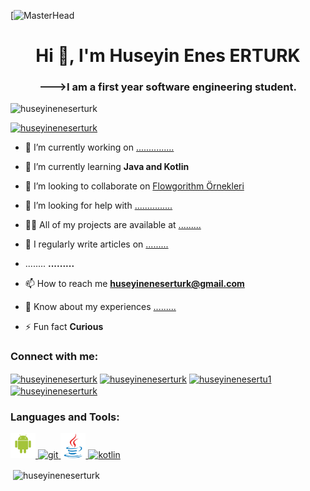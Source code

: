 [![MasterHead](https://www.google.com/url?sa=i&url=https%3A%2F%2Ftenor.com%2Fview%2Fred-and-black-red-background-gif-25702728&psig=AOvVaw2mCSgDB7-Delaxd6j3ZA3h&ust=1697112965712000&source=images&cd=vfe&opi=89978449&ved=0CBEQjRxqFwoTCJitnNT87YEDFQAAAAAdAAAAABAX)

<h1 align="center">Hi 👋, I'm Huseyin Enes ERTURK</h1>
<h3 align="center">--->I am a first year software engineering student.</h3>

<p align="left"> <img src="https://komarev.com/ghpvc/?username=huseyineneserturk&label=Profile%20views&color=0e75b6&style=flat" alt="huseyineneserturk" /> </p>

<p align="left"> <a href="https://github.com/ryo-ma/github-profile-trophy"><img src="https://github-profile-trophy.vercel.app/?username=huseyineneserturk" alt="huseyineneserturk" /></a> </p>

- 🔭 I’m currently working on [...............](............)

- 🌱 I’m currently learning **Java and Kotlin**

- 👯 I’m looking to collaborate on [Flowgorithm Örnekleri](............)

- 🤝 I’m looking for help with [...............](............)

- 👨‍💻 All of my projects are available at [.........](.........)

- 📝 I regularly write articles on [.........](.........)

- ........ **.........**

- 📫 How to reach me **huseyineneserturk@gmail.com**

- 📄 Know about my experiences [.........](.........)

- ⚡ Fun fact **Curious**

<h3 align="left">Connect with me:</h3>
<p align="left">
<a href="https://dev.to/huseyineneserturk" target="blank"><img align="center" src="https://raw.githubusercontent.com/rahuldkjain/github-profile-readme-generator/master/src/images/icons/Social/devto.svg" alt="huseyineneserturk" height="30" width="40" /></a>
<a href="https://instagram.com/huseyineneserturk" target="blank"><img align="center" src="https://raw.githubusercontent.com/rahuldkjain/github-profile-readme-generator/master/src/images/icons/Social/instagram.svg" alt="huseyineneserturk" height="30" width="40" /></a>
<a href="https://www.hackerrank.com/huseyinenesertu1" target="blank"><img align="center" src="https://raw.githubusercontent.com/rahuldkjain/github-profile-readme-generator/master/src/images/icons/Social/hackerrank.svg" alt="huseyinenesertu1" height="30" width="40" /></a>
<a href="https://www.leetcode.com/huseyineneserturk" target="blank"><img align="center" src="https://raw.githubusercontent.com/rahuldkjain/github-profile-readme-generator/master/src/images/icons/Social/leet-code.svg" alt="huseyineneserturk" height="30" width="40" /></a>
</p>

<h3 align="left">Languages and Tools:</h3>
<p align="left"> <a href="https://developer.android.com" target="_blank" rel="noreferrer"> <img src="https://raw.githubusercontent.com/devicons/devicon/master/icons/android/android-original-wordmark.svg" alt="android" width="40" height="40"/> </a> <a href="https://git-scm.com/" target="_blank" rel="noreferrer"> <img src="https://www.vectorlogo.zone/logos/git-scm/git-scm-icon.svg" alt="git" width="40" height="40"/> </a> <a href="https://www.java.com" target="_blank" rel="noreferrer"> <img src="https://raw.githubusercontent.com/devicons/devicon/master/icons/java/java-original.svg" alt="java" width="40" height="40"/> </a> <a href="https://kotlinlang.org" target="_blank" rel="noreferrer"> <img src="https://www.vectorlogo.zone/logos/kotlinlang/kotlinlang-icon.svg" alt="kotlin" width="40" height="40"/> </a> </p>

<p>&nbsp;<img align="center" src="https://github-readme-stats.vercel.app/api?username=huseyineneserturk&show_icons=true&locale=en" alt="huseyineneserturk" /></p>
